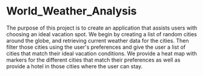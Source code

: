 # World_Weather_Analysis
The purpose of this project is to create an application that assists users with choosing an ideal vacation spot.  We begin by creating a list of random cities around the globe, and retrieving current weather data for the cities.  Then filter those cities using the user's preferences and give the user a list of cities that match their ideal vacation conditions.  We provide a heat map with markers for the different cities that match their preferences as well as provide a hotel in those cities where the user can stay.
